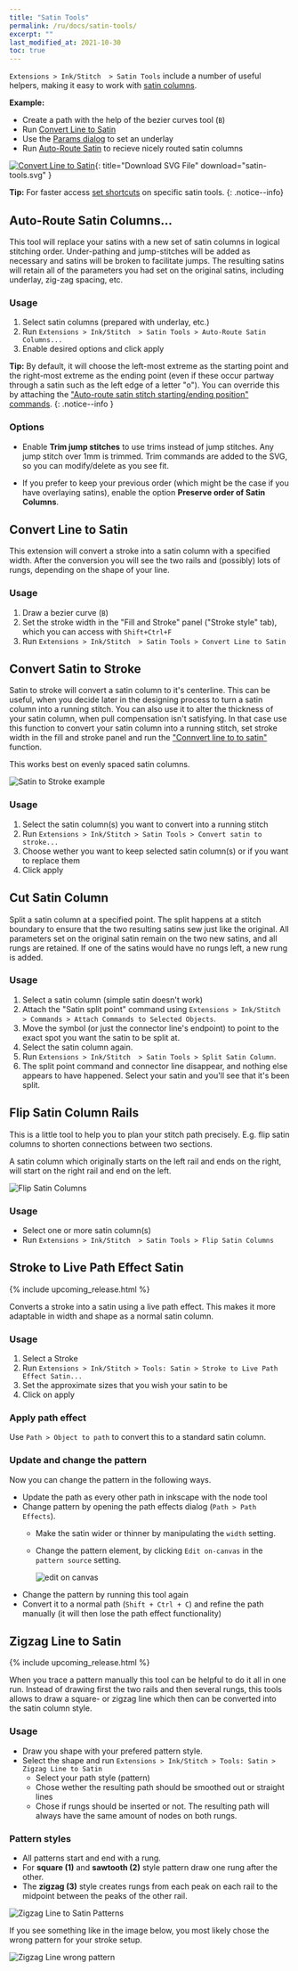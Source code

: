 ```yaml
---
title: "Satin Tools"
permalink: /ru/docs/satin-tools/
excerpt: ""
last_modified_at: 2021-10-30
toc: true
---
```

`Extensions > Ink/Stitch  > Satin Tools` include a number of useful helpers, making it easy to work with [satin columns](/docs/stitches/satin-column/).

**Example:**
* Create a path with the help of the bezier curves tool (`B`)
* Run [Convert Line to Satin](#convert-line-to-satin)
* Use the [Params dialog](/ru/docs/params/#satin-params) to set an underlay
* Run [Auto-Route Satin](#auto-route-satin-columns) to recieve nicely routed satin columns

[![Convert Line to Satin](/assets/images/docs/en/satin-tools.svg)](/assets/images/docs/en/satin-tools.svg){: title="Download SVG File" download="satin-tools.svg" }

**Tip:** For faster access [set shortcuts](/ru/docs/customize/) on specific satin tools.
{: .notice--info}

## Auto-Route Satin Columns...

This tool will replace your satins with a new set of satin columns in logical stitching order. Under-pathing and jump-stitches will be added as necessary and satins will be broken to facilitate jumps. The resulting satins will retain all of the parameters you had set on the original satins, including underlay, zig-zag spacing, etc.

### Usage

1. Select satin columns (prepared with underlay, etc.)
2. Run `Extensions > Ink/Stitch  > Satin Tools > Auto-Route Satin Columns...`
3. Enable desired options and click apply

**Tip:** By default, it will choose the left-most extreme as the starting point and the right-most extreme as the ending point (even if these occur partway through a satin such as the left edge of a letter "o"). You can override this by attaching the ["Auto-route satin stitch starting/ending position" commands](/ru/docs/commands/#--startingending-position-for-auto-route-satin).
{: .notice--info }

### Options

* Enable **Trim jump stitches** to use trims instead of jump stitches. Any jump stitch over 1mm is trimmed. Trim commands are added to the SVG, so you can modify/delete as you see fit.

* If you prefer to keep your previous order (which might be the case if you have overlaying satins), enable the option **Preserve order of Satin Columns**.

## Convert Line to Satin

This extension will convert a stroke into a satin column with a specified width. After the conversion you will see the two rails and (possibly) lots of rungs, depending on the shape of your line.

### Usage

1. Draw a bezier curve (`B`)
2. Set the stroke width in the "Fill and Stroke" panel ("Stroke style" tab), which you can access with `Shift+Ctrl+F`
2. Run `Extensions > Ink/Stitch  > Satin Tools > Convert Line to Satin`

## Convert Satin to Stroke

Satin to stroke will convert a satin column to it's centerline. This can be useful, when you decide later in the designing process to turn a satin column into a running stitch. You can also use it to alter the thickness of your satin column, when pull compensation isn't satisfying. In that case use this function to convert your satin column into a running stitch, set stroke width in the fill and stroke panel and run the ["Connvert line to to satin"](#convert-line-to-satin) function. 

This works best on evenly spaced satin columns.

![Satin to Stroke example](/assets/images/docs/en/satin_to_stroke.png)

### Usage

1. Select the satin column(s) you want to convert into a running stitch
2. Run `Extensions > Ink/Stitch > Satin Tools > Convert satin to stroke...`
3. Choose wether you want to keep selected satin column(s) or if you want to replace them
4. Click apply

## Cut Satin Column

Split a satin column at a specified point. The split happens at a stitch boundary to ensure that the two resulting satins sew just like the original. All parameters set on the original satin remain on the two new satins, and all rungs are retained. If one of the satins would have no rungs left, a new rung is added.

### Usage

1. Select a satin column (simple satin doesn't work)
2. Attach the "Satin split point" command using `Extensions > Ink/Stitch  > Commands > Attach Commands to Selected Objects`.
3. Move the symbol (or just the connector line's endpoint) to point to the exact spot you want the satin to be split at.
4. Select the satin column again.
5. Run `Extensions > Ink/Stitch  > Satin Tools > Split Satin Column`.
6. The split point command and connector line disappear, and nothing else appears to have happened. Select your satin and you'll see that it's been split.

## Flip Satin Column Rails

This is a little tool to help you to plan your stitch path precisely. E.g. flip satin columns to shorten connections between two sections.

A satin column which originally starts on the left rail and ends on the right, will start on the right rail and end on the left.

![Flip Satin Columns](/assets/images/docs/en/flip-satin-column.jpg)

### Usage

* Select one or more satin column(s)
* Run `Extensions > Ink/Stitch  > Satin Tools > Flip Satin Columns`

## Stroke to Live Path Effect Satin

{% include upcoming_release.html %}

Converts a stroke into a satin using a live path effect. This makes it more adaptable in width and shape as a normal satin column.

### Usage

1. Select a Stroke
2. Run `Extensions > Ink/Stitch > Tools: Satin > Stroke to Live Path Effect Satin...`
3. Set the approximate sizes that you wish your satin to be
4. Click on apply

### Apply path effect

Use `Path > Object to path` to convert this to a standard satin column.

### Update and change the pattern

Now you can change the pattern in the following ways.

* Update the path as every other path in inkscape with the node tool
* Change pattern by opening the path effects dialog (`Path > Path Effects`).
  * Make the satin wider or thinner by manipulating the `width` setting.
  * Change the pattern element, by clicking `Edit on-canvas` in the `pattern source` setting.
    
    ![edit on canvas](/assets/images/tutorials/pattern-along-path/edit.png)
* Change the pattern by running this tool again
* Convert it to a normal path (`Shift + Ctrl + C`) and refine the path manually (it will then lose the path effect functionality)

## Zigzag Line to Satin

{% include upcoming_release.html %}

When you trace a pattern manually this tool can be helpful to do it all in one run.
Instead of drawing first the two rails and then several rungs, this tools allows to draw a square- or zigzag line which then can be converted into the satin column style.

### Usage

* Draw you shape with your prefered pattern style.
* Select the shape and run `Extensions > Ink/Stitch > Tools: Satin > Zigzag Line to Satin`
  * Select your path style (pattern)
  * Chose wether the resulting path should be smoothed out or straight lines
  * Chose if rungs should be inserted or not. The resulting path will always have the same amount of nodes on both rungs.

### Pattern styles

* All patterns start and end with a rung.
* For **square (1)** and **sawtooth (2)** style pattern draw one rung after the other.
* The **zigzag (3)** style creates rungs from each peak on each rail to the midpoint between the peaks of the other rail.

![Zigzag Line to Satin Patterns](/assets/images/docs/zigzag-line-to-satin.png)

If you see something like in the image below, you most likely chose the wrong pattern for your stroke setup.

![Zigzag Line wrong pattern](/assets/images/docs/zigzag-line-to-satin-wrong-pattern.png)
